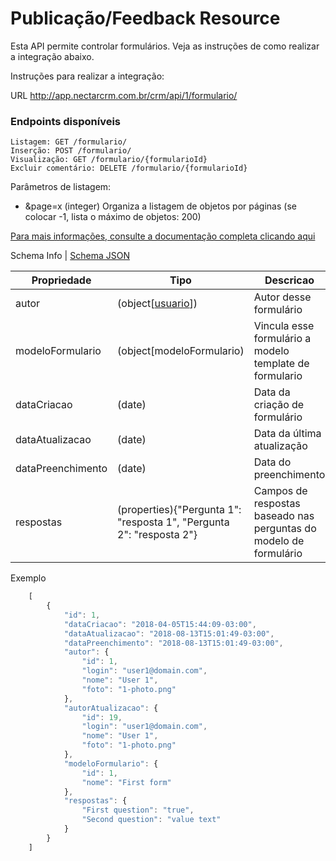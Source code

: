 # Publicação/Feedback Resource

Esta API permite controlar formulários. 
Veja as instruções de como realizar a integração abaixo.

Instruções para realizar a integração:

URL
http://app.nectarcrm.com.br/crm/api/1/formulario/

### Endpoints disponíveis
    Listagem: GET /formulario/
    Inserção: POST /formulario/
    Visualização: GET /formulario/{formularioId}
    Excluir comentário: DELETE /formulario/{formularioId} 

Parâmetros de listagem:
* &page=x (integer) Organiza a listagem de objetos por páginas (se colocar -1, lista o máximo de objetos: 200)

[Para mais informações, consulte a documentação completa clicando aqui](http://docs.nectarcrm.apiary.io)

Schema Info | [Schema JSON](schema.json)

Propriedade | Tipo | Descricao
------------ | ------------- | -------------
autor | (object[[usuario](../usuario)]) | Autor desse formulário
modeloFormulario | (object[modeloFormulario) | Vincula esse formulário a modelo template de formulario
dataCriacao | (date) | Data da criação de formulário
dataAtualizacao | (date) | Data da última atualização
dataPreenchimento | (date) | Data do preenchimento
respostas | (properties){"Pergunta 1": "resposta 1", "Pergunta 2": "resposta 2"} | Campos de respostas baseado nas perguntas do modelo de formulário

Exemplo
```js
    [
        {
            "id": 1,
            "dataCriacao": "2018-04-05T15:44:09-03:00",
            "dataAtualizacao": "2018-08-13T15:01:49-03:00",
            "dataPreenchimento": "2018-08-13T15:01:49-03:00",
            "autor": {
                "id": 1,
                "login": "user1@domain.com",
                "nome": "User 1",
                "foto": "1-photo.png"
            },
            "autorAtualizacao": {
                "id": 19,
                "login": "user1@domain.com",
                "nome": "User 1",
                "foto": "1-photo.png"
            },
            "modeloFormulario": {
                "id": 1,
                "nome": "First form"
            },
            "respostas": {
                "First question": "true",
                "Second question": "value text"
            }
        }
    ]
```